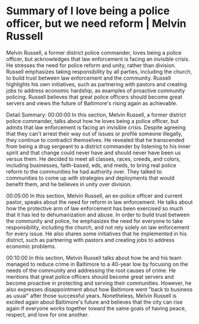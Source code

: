 # Summary of I love being a police officer, but we need reform | Melvin Russell

Melvin Russell, a former district police commander, loves being a police officer, but acknowledges that law enforcement is facing an invisible crisis. He stresses the need for police reform and unity, rather than division. Russell emphasizes taking responsibility by all parties, including the church, to build trust between law enforcement and the community. Russell highlights his own initiatives, such as partnering with pastors and creating jobs to address economic hardship, as examples of proactive community policing. Russell believes that great police officers should become great servers and views the future of Baltimore's rising again as achievable.

Detail Summary: 
00:00:00
In this section, Melvin Russell, a former district police commander, talks about how he loves being a police officer, but admits that law enforcement is facing an invisible crisis. Despite agreeing that they can't arrest their way out of issues or profile someone illegally, they continue to contradict themselves. He revealed that he transcended from being a drug sergeant to a district commander by listening to his inner spirit and that change could never have and should never have been us versus them. He decided to meet all classes, races, creeds, and colors, including businesses, faith-based, eds, and meds, to bring real police reform to the communities he had authority over. They talked to communities to come up with strategies and deployments that would benefit them, and he believes in unity over division.

00:05:00
In this section, Melvin Russell, an ex-police officer and current pastor, speaks about the need for reform in law enforcement. He talks about how the protective arm of law enforcement has been exercised so much that it has led to dehumanization and abuse. In order to build trust between the community and police, he emphasizes the need for everyone to take responsibility, including the church, and not rely solely on law enforcement for every issue. He also shares some initiatives that he implemented in his district, such as partnering with pastors and creating jobs to address economic problems.

00:10:00
In this section, Melvin Russell talks about how he and his team managed to reduce crime in Baltimore to a 40-year low by focusing on the needs of the community and addressing the root causes of crime. He mentions that great police officers should become great servers and become proactive in protecting and serving their communities. However, he also expresses disappointment about how Baltimore went "back to business as usual" after those successful years. Nonetheless, Melvin Russell is excited again about Baltimore's future and believes that the city can rise again if everyone works together toward the same goals of having peace, respect, and love for one another.

